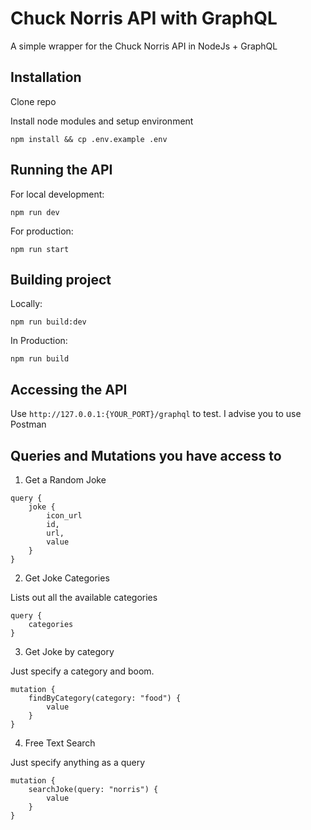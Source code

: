 # Chuck Norris API with GraphQL

A simple wrapper for the Chuck Norris API in NodeJs + GraphQL

## Installation

Clone repo

Install node modules and setup environment

```
npm install && cp .env.example .env
```

## Running the API

For local development:

```
npm run dev
````

For production:

```
npm run start
```

## Building project

Locally:
```
npm run build:dev
```

In Production:
```
npm run build
```

## Accessing the API

Use `http://127.0.0.1:{YOUR_PORT}/graphql` to test. I advise you to use Postman

## Queries and Mutations you have access to

1. Get a Random Joke

```
query {
    joke {
        icon_url
        id,
        url,
        value
    }
}
```

2. Get Joke Categories 

Lists out all the available categories

```
query {
    categories 
}
```

3. Get Joke by category

Just specify a category and boom.

```
mutation {
    findByCategory(category: "food") {
        value
    }
}
```

4. Free Text Search 

Just specify anything as a query

```
mutation {
    searchJoke(query: "norris") {
        value
    }
}
```